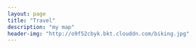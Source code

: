 ```yaml
---
layout: page
title: "Travel"
description: "my map"
header-img: "http://o9f52cbyk.bkt.clouddn.com/biking.jpg"
---
```




